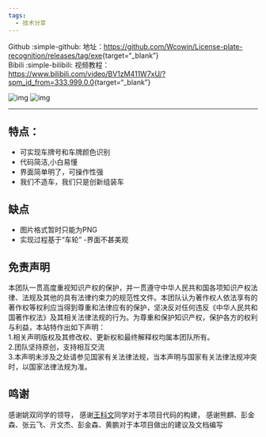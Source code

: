 ```yaml
---
tags:
  - 技术分享
---
```

Github :simple-github: 地址：<https://github.com/Wcowin/License-plate-recognition/releases/tag/exe>{target=“_blank”}  
Bibili :simple-bilibili: 视频教程：<https://www.bilibili.com/video/BV1zM411W7xU/?spm_id_from=333.999.0.0>{target=“_blank”}

![img](https://cn.mcecy.com/image/20230315/e542cb1cbf91965b87b068dfb4f97a48.png)
![img](https://cn.mcecy.com/image/20230315/2936069fd01d56aa902213a060895988.png)
***
## 特点：
- 可实现车牌号和车牌颜色识别
- 代码简洁,小白易懂
- 界面简单明了，可操作性强
- 我们不造车，我们只是创新组装车

## 缺点
- 图片格式暂时只能为PNG
- 实现过程基于“车轮”
-界面不甚美观 

## 免责声明
本团队一贯高度重视知识产权的保护，并一贯遵守中华人民共和国各项知识产权法律、法规及其他的具有法律约束力的规范性文件。本团队认为著作权人依法享有的著作权等权利应当得到尊重和法律应有的保护，坚决反对任何违反《中华人民共和国著作权法》及其相关法律法规的行为。为尊重和保护知识产权，保护各方的权利与利益，本站特作出如下声明：  
1.相关声明版权及其修改权、更新权和最终解释权均属本团队所有。  
2.团队坚持原创，支持相互交流  
3.本声明未涉及之处请参见国家有关法律法规，当本声明与国家有关法律法规冲突时，以国家法律法规为准。

## 鸣谢
感谢姚双同学的领导， 感谢[王科文](https://muselink.cc/Wcowin)同学对于本项目代码的构建， 感谢熊麒、彭金森、张云飞、亓文杰、彭金森、黄鹏对于本项目做出的建议及文档编写
